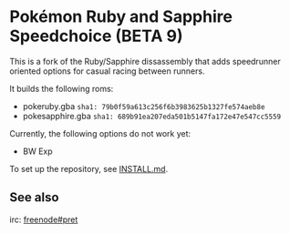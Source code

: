 # Pokémon Ruby and Sapphire Speedchoice (BETA 9)

This is a fork of the Ruby/Sapphire dissassembly that adds speedrunner oriented options for casual racing between runners.

It builds the following roms:

* pokeruby.gba `sha1: 79b0f59a613c256f6b3983625b1327fe574aeb8e`
* pokesapphire.gba `sha1: 689b91ea207eda501b5147fa172e47e547cc5559`

Currently, the following options do not work yet:

* BW Exp

To set up the repository, see [INSTALL.md](INSTALL.md).

## See also

irc: [freenode#pret][irc]

[irc]: https://kiwiirc.com/client/irc.freenode.net/?#pret
